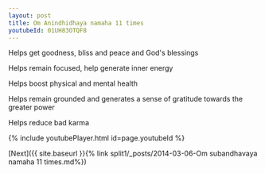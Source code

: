 ```yaml
---
layout: post
title: Om Anindhidhaya namaha 11 times
youtubeId: 01UH83OTQF8
---
```

 
 
Helps get goodness, bliss and peace and God's blessings
 
Helps remain focused, help generate inner energy 
 
Helps boost physical and mental health 
 
Helps remain grounded and generates a sense of gratitude towards the greater power 
 
Helps reduce bad karma
 
 
 
 


{% include youtubePlayer.html id=page.youtubeId %}
 
[Next]({{ site.baseurl }}{% link  split1/_posts/2014-03-06-Om subandhavaya namaha 11 times.md%})
 
